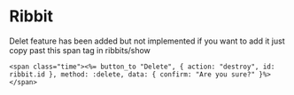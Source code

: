 Ribbit
======


Delet feature has been added but not implemented if you want to add it just copy past this span tag in ribbits/show 

```
<span class="time"><%= button_to "Delete", { action: "destroy", id: ribbit.id }, method: :delete, data: { confirm: "Are you sure?" }%></span>
```
